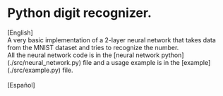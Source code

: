 <h1>Python digit recognizer.</h1>
[English]<br>
A very basic implementation of a 2-layer neural network that takes data from the MNIST dataset and tries to recognize the number.
<br>
All the neural network code is in the [neural network python](./src/neural_network.py) file and a usage example is in the [example](./src/example.py) file.
<br><br>
[Español]
